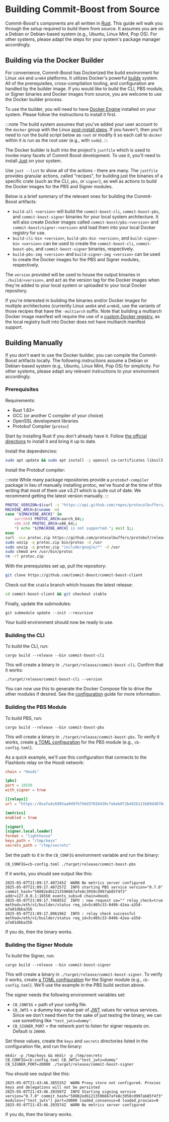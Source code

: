 # Building Commit-Boost from Source

Commit-Boost's components are all written in [Rust](https://www.rust-lang.org/). This guide will walk you through the setup required to build them from source. It assumes you are on a Debian or Debian-based system (e.g., Ubuntu, Linux Mint, Pop OS). For other systems, please adapt the steps for your system's package manager accordingly.


## Building via the Docker Builder

For convenience, Commit-Boost has Dockerized the build environment for Linux `x64` and `arm64` platforms. It utilizes Docker's powerful [buildx](https://docs.docker.com/reference/cli/docker/buildx/) system. All of the prerequisites, cross-compilation tooling, and configuration are handled by the builder image. If you would like to build the CLI, PBS module, or Signer binaries and Docker images from source, you are welcome to use the Docker builder process.

To use the builder, you will need to have [Docker Engine](https://docs.docker.com/engine/install/) installed on your system. Please follow the instructions to install it first.

:::note
The build system assumes that you've added your user account to the `docker` group with the Linux [post-install steps](https://docs.docker.com/engine/install/linux-postinstall/). If you haven't, then you'll need to run the build script below as `root` or modify it so each call to `docker` within it is run as the root user (e.g., with `sudo`).
:::

The Docker builder is built into the project's `justfile` which is used to invoke many facets of Commit Boost development. To use it, you'll need to install [Just](https://github.com/casey/just) on your system.

Use `just --list` to show all of the actions - there are many. The `justfile` provides granular actions, called "recipes", for building just the binaries of a specific crate (such as the CLI, `pbs`, or `signer`), as well as actions to build the Docker images for the PBS and Signer modules.

Below is a brief summary of the relevant ones for building the Commit-Boost artifacts:

- `build-all <version>` will build the `commit-boost-cli`, `commit-boost-pbs`, and `commit-boost-signer` binaries for your local system architecture. It will also create Docker images called `commit-boost/pbs:<version>` and `commit-boost/signer:<version>` and load them into your local Docker registry for use.
- `build-cli-bin <version>`, `build-pbs-bin <version>`, and `build-signer-bin <version>` can be used to create the `commit-boost-cli`, `commit-boost-pbs`, and `commit-boost-signer` binaries, respectively.
- `build-pbs-img <version>` and `build-signer-img <version>` can be used to create the Docker images for the PBS and Signer modules, respectively.

The `version` provided will be used to house the output binaries in `./build/<version>`, and act as the version tag for the Docker images when they're added to your local system or uploaded to your local Docker repository.

If you're interested in building the binaries and/or Docker images for multiple architectures (currently Linux `amd64` and `arm64`), use the variants of those recipes that have the `-multiarch` suffix. Note that building a multiarch Docker image manifest will require the use of a [custom Docker registry](https://www.digitalocean.com/community/tutorials/how-to-set-up-a-private-docker-registry-on-ubuntu-20-04), as the local registry built into Docker does not have multiarch manifest support.


## Building Manually

If you don't want to use the Docker builder, you can compile the Commit-Boost artifacts locally. The following instructions assume a Debian or Debian-based system (e.g., Ubuntu, Linux Mint, Pop OS) for simplicity. For other systems, please adapt any relevant instructions to your environment accordingly.


### Prerequisites

Requirements:

- Rust 1.83+
- GCC (or another C compiler of your choice)
- OpenSSL development libraries
- Protobuf Compiler (`protoc`)

Start by installing Rust if you don't already have it. Follow [the official directions](https://www.rust-lang.org/learn/get-started) to install it and bring it up to date.

Install the dependencies:

```bash
sudo apt update && sudo apt install -y openssl ca-certificates libssl3 libssl-dev build-essential pkg-config curl
```

Install the Protobuf compiler:

:::note
While many package repositories provide a `protobuf-compiler` package in lieu of manually installing protoc, we've found at the time of this writing that most of them use v3.21 which is quite out of date. We recommend getting the latest version manually.
:::

```bash
PROTOC_VERSION=$(curl -s "https://api.github.com/repos/protocolbuffers/protobuf/releases/latest" | grep -Po '"tag_name": "v\K[0-9.]+')
MACHINE_ARCH=$(uname -m)
case "${MACHINE_ARCH}" in
    aarch64) PROTOC_ARCH=aarch_64;;
    x86_64) PROTOC_ARCH=x86_64;;
    *) echo "${MACHINE_ARCH} is not supported."; exit 1;;
esac
curl -sLo protoc.zip https://github.com/protocolbuffers/protobuf/releases/latest/download/protoc-$PROTOC_VERSION-linux-$PROTOC_ARCH.zip
sudo unzip -q protoc.zip bin/protoc -d /usr
sudo unzip -q protoc.zip "include/google/*" -d /usr
sudo chmod a+x /usr/bin/protoc
rm -rf protoc.zip
```

With the prerequisites set up, pull the repository:
```bash
git clone https://github.com/Commit-Boost/commit-boost-client
```

Check out the `stable` branch which houses the latest release:
```bash
cd commit-boost-client && git checkout stable
```

Finally, update the submodules:
```
git submodule update --init --recursive
```

Your build environment should now be ready to use.


### Building the CLI

To build the CLI, run:
```
cargo build --release --bin commit-boost-cli
```

This will create a binary in `./target/release/commit-boost-cli`. Confirm that it works:
```
./target/release/commit-boost-cli --version
```

You can now use this to generate the Docker Compose file to drive the other modules if desired. See the [configuration](./configuration.md) guide for more information.


### Building the PBS Module

To build PBS, run:
```
cargo build --release --bin commit-boost-pbs
```

This will create a binary in `./target/release/commit-boost-pbs`. To verify it works, create [a TOML configuration](./configuration.md) for the PBS module (e.g., `cb-config.toml`).

As a quick example, we'll use this configuration that connects to the Flashbots relay on the Hoodi network:
```toml
chain = "Hoodi"

[pbs]
port = 18550
with_signer = true

[[relays]]
url = "https://0xafa4c6985aa049fb79dd37010438cfebeb0f2bd42b115b89dd678dab0670c1de38da0c4e9138c9290a398ecd9a0b3110@boost-relay-hoodi.flashbots.net"

[metrics]
enabled = true

[signer]
[signer.local.loader]
format = "lighthouse"
keys_path = "/tmp/keys"
secrets_path = "/tmp/secrets"
```

Set the path to it in the `CB_CONFIG` environment variable and run the binary:
```
CB_CONFIG=cb-config.toml ./target/release/commit-boost-pbs
```

If it works, you should see output like this:
```
2025-05-07T21:09:17.407245Z  WARN No metrics server configured
2025-05-07T21:09:17.407257Z  INFO starting PBS service version="0.7.0" commit_hash="58082edb1213596667afe8c3950cd997ab85f4f3" addr=127.0.0.1:18550 events_subs=0 chain=Hoodi
2025-05-07T21:09:17.746855Z  INFO : new request ua="" relay_check=true method=/eth/v1/builder/status req_id=5c405c33-0496-42ea-a35d-a7a01dbba356
2025-05-07T21:09:17.896196Z  INFO : relay check successful method=/eth/v1/builder/status req_id=5c405c33-0496-42ea-a35d-a7a01dbba356
```

If you do, then the binary works.


### Building the Signer Module

To build the Signer, run:
```
cargo build --release --bin commit-boost-signer
```

This will create a binary in `./target/release/commit-boost-signer`. To verify it works, create [a TOML configuration](./configuration.md) for the Signer module (e.g., `cb-config.toml`). We'll use the example in the PBS build section above.

The signer needs the following environment variables set:
- `CB_CONFIG` = path of your config file.
- `CB_JWTS` = a dummy key-value pair of [JWT](https://en.wikipedia.org/wiki/JSON_Web_Token) values for various services. Since we don't need them for the sake of just testing the binary, we can use something like `"test_jwts=dummy"`.
- `CB_SIGNER_PORT` = the network port to listen for signer requests on. Default is `20000`.

Set these values, create the `keys` and `secrets` directories listed in the configuration file, and run the binary:

```
mkdir -p /tmp/keys && mkdir -p /tmp/secrets
CB_CONFIG=cb-config.toml CB_JWTS="test_jwts=dummy" CB_SIGNER_PORT=20000 ./target/release/commit-boost-signer
```

You should see output like this:
```
2025-05-07T21:43:46.385535Z  WARN Proxy store not configured. Proxies keys and delegations will not be persisted
2025-05-07T21:43:46.393507Z  INFO Starting signing service version="0.7.0" commit_hash="58082edb1213596667afe8c3950cd997ab85f4f3" modules=["test_jwts"] port=20000 loaded_consensus=0 loaded_proxies=0
2025-05-07T21:43:46.393574Z  WARN No metrics server configured
```

If you do, then the binary works.
